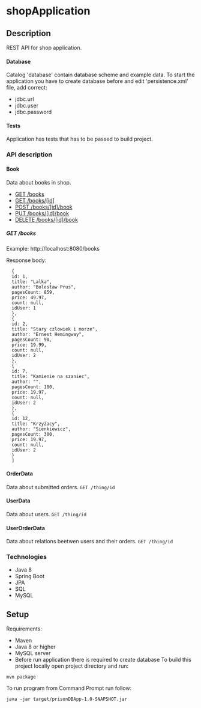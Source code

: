 # shopApplication

## Description
REST API for shop application.

#### Database
Catalog 'database' contain database scheme and example data.
To start the application you have to create database before and edit 'persistence.xml' file, add correct:
- jdbc.url
- jdbc.user
- jdbc.password

#### Tests
Application has tests that has to be passed to build project.

### API description

#### Book
Data about books in shop.
  - [GET /books](#get-books)
  - [GET /books/[id]](#get-bookbyid)
  - [POST /books/[id]/book](#post-book)
  - [PUT /books/[id]/book](#put-book)
  - [DELETE /books/[id]/book](#delete-book)

##### GET /books

Example: http://localhost:8080/books

Response body:

```  [
  {
  id: 1,
  title: "Lalka",
  author: "Bolesław Prus",
  pagesCount: 859,
  price: 49.97,
  count: null,
  idUser: 1
  },
  {
  id: 2,
  title: "Stary czlowiek i morze",
  author: "Ernest Hemingway",
  pagesCount: 90,
  price: 19.99,
  count: null,
  idUser: 2
  },
  {
  id: 7,
  title: "Kamienie na szaniec",
  author: "",
  pagesCount: 100,
  price: 19.97,
  count: null,
  idUser: 2
  },
  {
  id: 12,
  title: "Krzyżacy",
  author: "Sienkiewicz",
  pagesCount: 300,
  price: 19.97,
  count: null,
  idUser: 2
  }
  ] 
  ```

#### OrderData
Data about submitted orders.
`GET /thing/id`
#### UserData
Data about users.
`GET /thing/id`
#### UserOrderData
Data about relations beetwen users and their orders.
`GET /thing/id`

### Technologies
- Java 8
- Spring Boot
- JPA
- SQL
- MySQL

## Setup
Requirements:
- Maven
- Java 8 or higher
- MySQL server
- Before run application there is required to create database
To build this project locally open project directory and run:
```
mvn package
```
To run program from Command Prompt run follow: 
```
java -jar target/prisonDBApp-1.0-SNAPSHOT.jar
```
